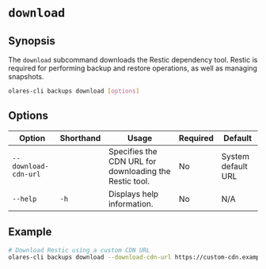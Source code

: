 # `download`

## Synopsis
The `download` subcommand downloads the Restic dependency tool. Restic is required for performing backup and restore operations, as well as managing snapshots.

```bash
olares-cli backups download [options]
```
## Options

| Option             | Shorthand | Usage                                                  | Required | Default            |
|--------------------|-----------|--------------------------------------------------------|-------------------------|--------------------|
| `--download-cdn-url`|           | Specifies the CDN URL for downloading the Restic tool. | No                   | System default URL |
| `--help`           | `-h`      | Displays help information.                             | No                   | N/A                |
## Example
```bash d
# Download Restic using a custom CDN URL
olares-cli backups download --download-cdn-url https://custom-cdn.example.com/restic
```